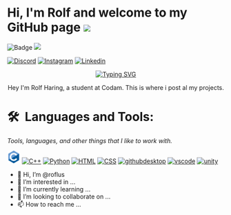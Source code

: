 # Hi, I'm Rolf and welcome to my GitHub page <img src="https://media.giphy.com/media/hvRJCLFzcasrR4ia7z/giphy.gif" width=25> 

![Badge](https://visitor-counter-badge.vercel.app/api/roflus/roflus) <a href="https://www.github.com/roflus" target="_blank" rel="noreferrer"><img
src="https://img.shields.io/github/followers/roflus?logo=github&style=for-the-badge&color=0891b2&labelColor=1c1917" /></a>

[![Discord](https://img.shields.io/static/v1?label=&labelColor=6E85D3&message=Roflus&color=555555&style=flat&logo=discord&logoColor=white)](https://discord.com/users/Roflus#7753)
[![Instagram](https://img.shields.io/badge/-Instagram-c13584?style=flat&labelColor=c13584&logo=instagram&logoColor=white)](https://www.instagram.com/rolf._.h/)
[![Linkedin](https://img.shields.io/static/v1?label=&message=Linkedin&color=0E7FBF&&&style=flat&logo=linkedin&logoColor=white)](https://www.linkedin.com/in/rolf-haring-2946b4240/)

<p align="center">
  <a href="https://git.io/typing-svg"><img src="https://readme-typing-svg.demolab.com?    font=Fira+Code&pause=1000&color=A9FB09CD&width=435&lines=Brabantse+Gezelligheid;Programming+Student;Gamer;Workout%2C+Fitness%2C+Health;Music+Enthusiast"
   alt="Typing SVG" /></a>
</p>

<p align="center">
  Hey I'm Rolf Haring, a student at Codam. This is where i post al my projects. 
  </p>

# 🛠 **&nbsp;Languages and Tools:** 
<i>Tools, languages, and other things that I like to work with.</i>


<a href="https://cdn.jsdelivr.net/gh/devicons/devicon@v2.15.1/devicon.min.css">
<a href="https://docs.microsoft.com/en-us/cpp/?view=msvc-170" target="_blank" rel="noreferrer"><img src="https://raw.githubusercontent.com/devicons/devicon/master/icons/c/c-original.svg" height="30" alt="C" /></a>
<a href="https://en.wikipedia.org/wiki/C%2B%2B" target="_blank" rel="noreferre"><img src="https://cdn.jsdelivr.net/gh/devicons/devicon@v2.15.1/devicon.min.css" height="30" alt="C++" /></a>
<a href="https://www.python.org/" target="_blank" rel="noreferrer"><img 
src="https://cdn.jsdelivr.net/gh/devicons/devicon/icons/python/python-original.svg" height="30" alt="Python" /></a>
<a href="https://www.w3schools.com/html/" target="_blank" rel="noreferre"><img 
src="https://cdn.jsdelivr.net/gh/devicons/devicon@v2.15.1/devicon.min.css" height="30" alt="HTML" /></a>
<a href="https://www.w3schools.com/css/" target="_blank" rel="noreferre"><img 
src="https://cdn.jsdelivr.net/gh/devicons/devicon@v2.15.1/devicon.min.css" height="30" alt="CSS" /></a>
<a href="https://desktop.github.com/" target="_blank" rel="noreferrer"><img
src="https://avatars.githubusercontent.com/u/13171334?s=200&v=4" height="30" alt="githubdesktop" /></a>
<a href="https://code.visualstudio.com/" target="_blank" rel="noreferrer"><img src="https://upload.wikimedia.org/wikipedia/commons/thumb/9/9a/Visual_Studio_Code_1.35_icon.svg/1024px-Visual_Studio_Code_1.35_icon.svg.png" height="30" alt="vscode" /></a>
<a href="https://unity.com/" target="_blank" rel="noreferre"><img src="https://nl.wikipedia.org/wiki/Unity_(engine)#/media/Bestand:Unity_Technologies_logo.svg" height="30" alt="unity" /></a>



- 👋 Hi, I’m @roflus
- 👀 I’m interested in ...
- 🌱 I’m currently learning ...
- 💞️ I’m looking to collaborate on ...
- 📫 How to reach me ...

<!---
roflus/roflus is a ✨ special ✨ repository because its `README.md` (this file) appears on your GitHub profile.
You can click the Preview link to take a look at your changes.
--->
